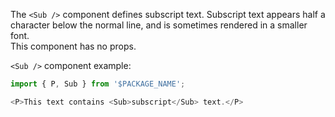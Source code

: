 The `<Sub />` component defines subscript text. Subscript text appears half a character below the normal line, and is sometimes rendered in a smaller font.  
This component has no props.

`<Sub />` component example:

```js
import { P, Sub } from '$PACKAGE_NAME';

<P>This text contains <Sub>subscript</Sub> text.</P>
```
